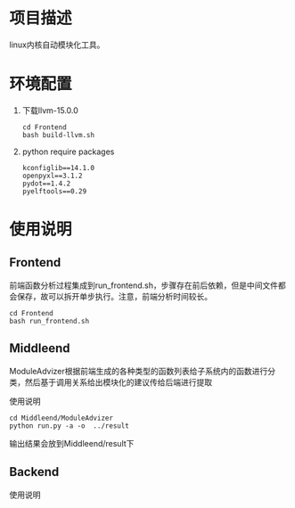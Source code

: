 # 项目描述

linux内核自动模块化工具。

# 环境配置

1. 下载llvm-15.0.0

   ```shell
   cd Frontend
   bash build-llvm.sh
   ```
2. python require packages

   ```
   kconfiglib==14.1.0
   openpyxl==3.1.2
   pydot==1.4.2
   pyelftools==0.29
   ```

# 使用说明

## Frontend

前端函数分析过程集成到run_frontend.sh，步骤存在前后依赖，但是中间文件都会保存，故可以拆开单步执行。注意，前端分析时间较长。

```shell
cd Frontend
bash run_frontend.sh
```

## Middleend

ModuleAdvizer根据前端生成的各种类型的函数列表给子系统内的函数进行分类，然后基于调用关系给出模块化的建议传给后端进行提取

使用说明

```shell
cd Middleend/ModuleAdvizer
python run.py -a -o  ../result
```

输出结果会放到Middleend/result下

## Backend

使用说明
